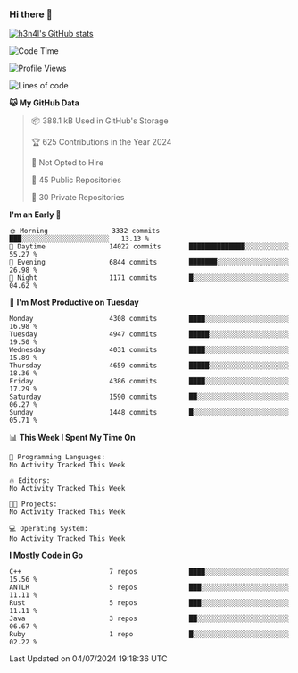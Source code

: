 ### Hi there 👋

[![h3n4l's GitHub stats](https://github-readme-stats.vercel.app/api?username=h3n4l&count_private=true&show_icons=true&theme=radical)](https://github.com/h3n4l/github-readme-stats)

<!--START_SECTION:waka-->
![Code Time](http://img.shields.io/badge/Code%20Time-1%2C882%20hrs%2020%20mins-blue)

![Profile Views](http://img.shields.io/badge/Profile%20Views-10-blue)

![Lines of code](https://img.shields.io/badge/From%20Hello%20World%20I%27ve%20Written-10.0%20million%20lines%20of%20code-blue)

**🐱 My GitHub Data** 

> 📦 388.1 kB Used in GitHub's Storage 
 > 
> 🏆 625 Contributions in the Year 2024
 > 
> 🚫 Not Opted to Hire
 > 
> 📜 45 Public Repositories 
 > 
> 🔑 30 Private Repositories 
 > 
**I'm an Early 🐤** 

```text
🌞 Morning                3332 commits        ███░░░░░░░░░░░░░░░░░░░░░░   13.13 % 
🌆 Daytime                14022 commits       ██████████████░░░░░░░░░░░   55.27 % 
🌃 Evening                6844 commits        ███████░░░░░░░░░░░░░░░░░░   26.98 % 
🌙 Night                  1171 commits        █░░░░░░░░░░░░░░░░░░░░░░░░   04.62 % 
```
📅 **I'm Most Productive on Tuesday** 

```text
Monday                   4308 commits        ████░░░░░░░░░░░░░░░░░░░░░   16.98 % 
Tuesday                  4947 commits        █████░░░░░░░░░░░░░░░░░░░░   19.50 % 
Wednesday                4031 commits        ████░░░░░░░░░░░░░░░░░░░░░   15.89 % 
Thursday                 4659 commits        █████░░░░░░░░░░░░░░░░░░░░   18.36 % 
Friday                   4386 commits        ████░░░░░░░░░░░░░░░░░░░░░   17.29 % 
Saturday                 1590 commits        ██░░░░░░░░░░░░░░░░░░░░░░░   06.27 % 
Sunday                   1448 commits        █░░░░░░░░░░░░░░░░░░░░░░░░   05.71 % 
```


📊 **This Week I Spent My Time On** 

```text
💬 Programming Languages: 
No Activity Tracked This Week

🔥 Editors: 
No Activity Tracked This Week

🐱‍💻 Projects: 
No Activity Tracked This Week

💻 Operating System: 
No Activity Tracked This Week
```

**I Mostly Code in Go** 

```text
C++                      7 repos             ████░░░░░░░░░░░░░░░░░░░░░   15.56 % 
ANTLR                    5 repos             ███░░░░░░░░░░░░░░░░░░░░░░   11.11 % 
Rust                     5 repos             ███░░░░░░░░░░░░░░░░░░░░░░   11.11 % 
Java                     3 repos             ██░░░░░░░░░░░░░░░░░░░░░░░   06.67 % 
Ruby                     1 repo              █░░░░░░░░░░░░░░░░░░░░░░░░   02.22 % 
```




 Last Updated on 04/07/2024 19:18:36 UTC
<!--END_SECTION:waka-->

